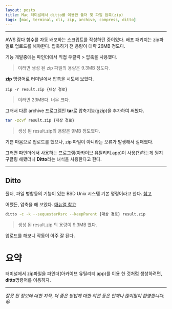 ```yaml
---
layout: posts
title: Mac 터미널에서 ditto를 이용한 폴더 및 파일 압축(zip)
tags: [mac, terminal, cli, zip, archive, compress, ditto]
---
```


***

AWS 람다 함수를 자동 배포하는 스크립트를 작성하던 중이었다.
배포 패키지는 zip파일로 업로드를 해야한다.
압축하기 전 용량이 대략 26MB 정도다.

기능 개발중에는 파인더에서 직접 우클릭 > 압축을 사용했다.
> 이러면 생성 된 zip 파일의 용량은 9.3MB 정도다.

**zip** 명령어로 터미널에서 압축을 시도해 보았다.
```
zip -r result.zip {대상 경로}
```
> 이러면 23MB다. 너무 크다.

그래서 다른 archive 프로그램인 **tar**로 압축기능(gzip)을 추가하여 써봤다.
```bash
tar -zcvf result.zip {대상 경로}
```
> 생성 된 result.zip의 용량은 9MB 정도였다.

기쁜 마음으로 업로드를 했으나, zip 파일이 아니라는 오류가 발생해서 실패했다.

그러면 파인더에서 사용하는 프로그램(아카이브 유틸리티.app)이 사용(?)하는게 뭔지 구글링 해봤더니
**Ditto**라는 녀석을 사용한다고 한다.

- - -
## Ditto
폴더, 파일 병합등의 기능이 있는 BSD Unix 시스템 기본 명령어라고 한다. [참고](https://ssumer.com/mac-%ED%84%B0%EB%AF%B8%EB%84%90%EC%97%90%EC%84%9C-ditto-%EB%AA%85%EB%A0%B9%EC%9D%84-%EC%9D%B4%EC%9A%A9%ED%95%9C-%ED%8F%B4%EB%8D%94-%EB%B3%91%ED%95%A9/)

어쨌든, 압축을 해 보았다. [매뉴얼 참고](https://ss64.com/osx/ditto.html)
```bash
ditto -c -k --sequesterRsrc --keepParent {대상 경로} result.zip
```
> 생성 된 result.zip 의 용량이 9.3MB 였다.

업로드를 해보니 작동이 아주 잘 된다.

# 요약
터미널에서 zip파일을 파인더(아카이브 유틸리티.app)를 이용 한 것처럼 생성하려면, **ditto**명령어를 이용하자.

- - -
*잘못 된 정보에 대한 지적, 더 좋은 방법에 대한 의견 등은 언제나 많이많이 환영합니다.😆*
